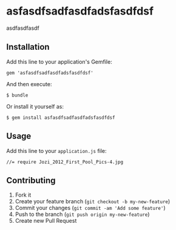 # asfasdfsadfasdfadsfasdfdsf

asdfasdfasdf

## Installation

Add this line to your application's Gemfile:

    gem 'asfasdfsadfasdfadsfasdfdsf'

And then execute:

    $ bundle

Or install it yourself as:

    $ gem install asfasdfsadfasdfadsfasdfdsf

## Usage

Add this line to your `application.js` file:
  
    //= require Jozi_2012_First_Pool_Pics-4.jpg
  

## Contributing

1. Fork it
2. Create your feature branch (`git checkout -b my-new-feature`)
3. Commit your changes (`git commit -am 'Add some feature'`)
4. Push to the branch (`git push origin my-new-feature`)
5. Create new Pull Request
